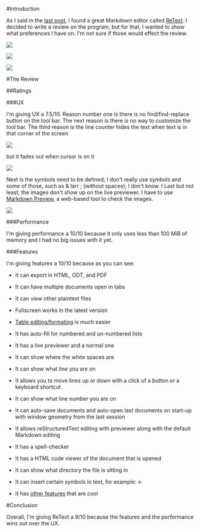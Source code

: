 <!--
.. title: ReText Review
.. slug: retext-review
.. date: 2018-03-25 11:19:55 UTC-04:00
.. tags: reviews 
.. category: 
.. link: 
.. description: 
.. type: text
-->

#Introduction

As I said in the [last post](https://belkinsa.github.io/SenseOpenness/posts/why-plaintext/), I found a great Markdown editor called [ReText](https://github.com/ReText-project/ReText). I decided to write a review on the program, but for that, I wanted to show what preferences I have on.  I'm not sure if those would effect the review.

![](http://senseopenness.com/Images/Blog/SenseOpenness/ReTextReview/ReTextPreferencesB.png)

![](http://senseopenness.com/Images/Blog/SenseOpenness/ReTextReview/ReTextPreferencesE.png)

![](http://senseopenness.com/Images/Blog/SenseOpenness/ReTextReview/ReTextPreferencesI.png)

#The Review

##Ratings

###UX

I'm giving UX a 7.5/10. Reason number one is there is no find/find-replace button on the tool bar. The next reason is there is no way to customize the tool bar. The third reason is the line counter hides the text when text is in that corner of the screen

![](http://senseopenness.com/Images/Blog/SenseOpenness/ReTextReview/LineNumberHidingText.png)

but it fades out when cursor is on it

![](http://senseopenness.com/Images/Blog/SenseOpenness/ReTextReview/FadeWhenCursorOnIt.png)

Next is the symbols need to be defined; I don't really use symbols and some of those, such as & larr ; (without spaces); I don't know. I  Last but not least, the images don't show up on the live previewer. I have to use [Markdown Preview](http://markdownlivepreview.com/), a web-based tool to check the images.

![](http://senseopenness.com/Images/Blog/SenseOpenness/ReTextReview/ImagesDontShow.png)

###Performance

I'm giving performance a 10/10 because it only uses less than 100 MiB of memory and I had no big issues with it yet.

###Features

I'm giving features a 10/10 because as you can see:

* It can export in HTML, ODT, and PDF


* It can have multiple documents open in tabs

* It can view other plaintext files

* Fullscreen works in the latest version

* [Table editing/formating](https://github.com/ReText-project/reTextReview/wiki/Table-editing-mode) is much easier

* It has auto-fill for numbered and un-numbered lists

* It has a live previewer and a normal one

* It can show where the white spaces are

* It can show what line you are on

* It allows you to move lines up or down with a click of a button or a keyboard shortcut

* It can show what line number you are on

* It can auto-save documents and auto-open last documents on start-up with window geometry from the last session

* It allows reStructuredText editing with previewer along with the default Markdown editing

* It has a spell-checker

* It has a HTML code viewer of the document that is opened

* It can show what directory the file is sitting in

* It can insert certain symbols in text, for example: &larr;

* It has [other features](https://github.com/ReText-project/reTextReview/wiki) that are cool

#Conclusion

Overall, I'm giving ReText a 9/10 because the features and the performance wins out over the UX.
